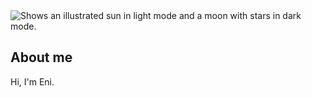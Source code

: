 <picture>
  <source media="(prefers-color-scheme: dark)" srcset="https://techcrunch.com/wp-content/uploads/2010/07/github-logo.png?w=1390&crop=1">
  <source media="(prefers-color-scheme: light)" srcset="https://techcrunch.com/wp-content/uploads/2010/07/github-logo.png?w=1390&crop=1">
  <img alt="Shows an illustrated sun in light mode and a moon with stars in dark mode." src="https://user-images.githubusercontent.com/25423296/163456779-a8556205-d0a5-45e2-ac17-42d089e3c3f8.png">
</picture>

## About me

Hi, I'm Eni.

<!--
**EnriketaShehi/EnriketaShehi** is a ✨ _special_ ✨ repository because its `README.md` (this file) appears on your GitHub profile.

### Hi there 👋

Here are some ideas to get you started:

- 🔭 I’m currently working on ...
- 🌱 I’m currently learning ...
- 👯 I’m looking to collaborate on ...
- 🤔 I’m looking for help with ...
- 💬 Ask me about ...
- 📫 How to reach me: ...
- 😄 Pronouns: ...
- ⚡ Fun fact: ...
-->
